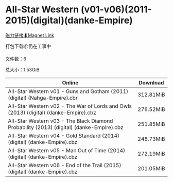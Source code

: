# All-Star Western (v01-v06)(2011-2015)(digital)(danke-Empire)

[磁力链接⬇Magnet Link](magnet:?xt=urn:btih:b9fd13eaea573ab10089677f94419bbfecff5eea&dn=All-Star%20Western%20%28v01-v06%29%282011-2015%29%28digital%29%28danke-Empire%29)

打包下载📦仍在工事中

文件数：6

总大小：1.53GiB

Online | Download
--- | ---
All-Star Western v01 - Guns and Gotham (2011) (digital) (Nahga-Empire).cbr | 312.81MiB
All-Star Western v02 - The War of Lords and Owls (2013) (digital) (danke-Empire).cbz | 276.52MiB
All-Star Western v03 - The Black Diamond Probability (2013) (digital) (danke-Empire).cbz | 251.85MiB
All-Star Western v04 - Gold Standard (2014) (digital) (danke-Empire).cbz | 248.73MiB
All-Star Western v05 - Man Out of Time (2014) (digital) (danke-Empire).cbz | 272.19MiB
All-Star Western v06 - End of the Trail (2015) (digital) (danke-Empire).cbz | 201.05MiB